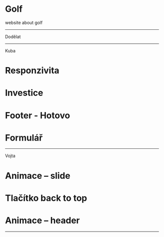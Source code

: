 # Golf
website about golf 

***************
Dodělat
***************
Kuba
# Responzivita
# Investice
# Footer - Hotovo
# Formulář
**************
Vojta
# Animace – slide
# Tlačítko back to top
# Animace – header

**************************************************
